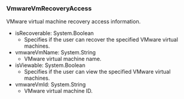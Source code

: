### VmwareVmRecoveryAccess
VMware virtual machine recovery access information.

- isRecoverable: System.Boolean
  - Specifies if the user can recover the specified VMware virtual machines.
- vmwareVmName: System.String
  - VMware virtual machine name.
- isViewable: System.Boolean
  - Specifies if the user can view the specified VMware virtual machines.
- vmwareVmId: System.String
  - VMware virtual machine ID.
